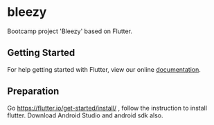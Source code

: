 # bleezy

Bootcamp project &#x27;Bleezy&#x27; based on Flutter.

## Getting Started

For help getting started with Flutter, view our online
[documentation](https://flutter.io/).


## Preparation

Go https://flutter.io/get-started/install/ , follow the instruction to install flutter.
Download Android Studio and android sdk also.
